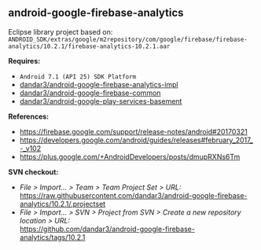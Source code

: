 ## android-google-firebase-analytics

Eclipse library project based on:<br/>
`ANDROID_SDK/extras/google/m2repository/com/google/firebase/firebase-analytics/10.2.1/firebase-analytics-10.2.1.aar`

**Requires:**
- `Android 7.1 (API 25) SDK Platform`
- [dandar3/android-google-firebase-analytics-impl](https://github.com/dandar3/android-google-firebase-analytics-impl/tree/10.2.1)
- [dandar3/android-google-firebase-common](https://github.com/dandar3/android-google-firebase-common/tree/10.2.1)
- [dandar3/android-google-play-services-basement](https://github.com/dandar3/android-google-play-services-basement/tree/10.2.1)

**References:**
- https://firebase.google.com/support/release-notes/android#20170321
- https://developers.google.com/android/guides/releases#february_2017_-_v102
- https://plus.google.com/+AndroidDevelopers/posts/dmupRXNs6Tm

**SVN checkout:**
- _File > Import... > Team > Team Project Set > URL:_<br/>
  https://raw.githubusercontent.com/dandar3/android-google-firebase-analytics/10.2.1/.projectset
- _File > Import... > SVN > Project from SVN > Create a new repository location > URL:_<br/> 
  https://github.com/dandar3/android-google-firebase-analytics/tags/10.2.1